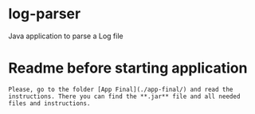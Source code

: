 # log-parser
Java application to parse a Log file

# Readme before starting application

    Please, go to the folder [App Final](./app-final/) and read the instructions. There you can find the **.jar** file and all needed files and instructions.
